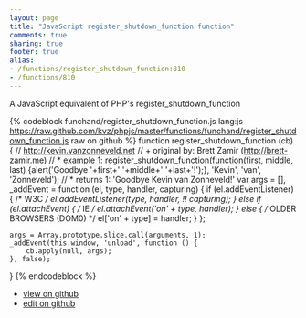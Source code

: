 ```yaml
---
layout: page
title: "JavaScript register_shutdown_function function"
comments: true
sharing: true
footer: true
alias:
- /functions/register_shutdown_function:810
- /functions/810
---
```

A JavaScript equivalent of PHP's register_shutdown_function

{% codeblock funchand/register_shutdown_function.js lang:js https://raw.github.com/kvz/phpjs/master/functions/funchand/register_shutdown_function.js raw on github %}
function register_shutdown_function (cb) {
    // http://kevin.vanzonneveld.net
    // +   original by: Brett Zamir (http://brett-zamir.me)
    // *     example 1: register_shutdown_function(function(first, middle, last) {alert('Goodbye '+first+' '+middle+' '+last+'!');}, 'Kevin', 'van', 'Zonneveld');
    // *     returns 1: 'Goodbye Kevin van Zonneveld!'
    var args = [],
        _addEvent = function (el, type, handler, capturing) {
            if (el.addEventListener) { /* W3C */
                el.addEventListener(type, handler, !! capturing);
            } else if (el.attachEvent) { /* IE */
                el.attachEvent('on' + type, handler);
            } else { /* OLDER BROWSERS (DOM0) */
                el['on' + type] = handler;
            }
        };

    args = Array.prototype.slice.call(arguments, 1);
    _addEvent(this.window, 'unload', function () {
        cb.apply(null, args);
    }, false);
}
{% endcodeblock %}

 - [view on github](https://github.com/kvz/phpjs/blob/master/functions/funchand/register_shutdown_function.js)
 - [edit on github](https://github.com/kvz/phpjs/edit/master/functions/funchand/register_shutdown_function.js)

